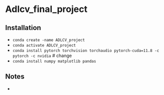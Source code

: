 # Adlcv_final_project

## Installation
* `conda create -name ADLCV_project`
* `conda activate ADLCV_project`
* `conda install pytorch torchvision torchaudio pytorch-cuda=11.8 -c pytorch -c nvidia` # change
* `conda install numpy matplotlib pandas`

## Notes
* 